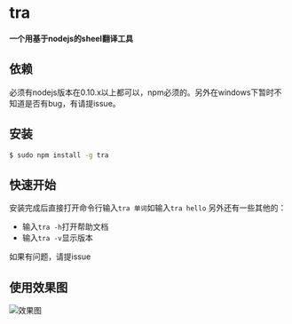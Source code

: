 # tra
**一个用基于nodejs的sheel翻译工具**

## 依赖
必须有nodejs版本在0.10.x以上都可以，npm必须的。另外在windows下暂时不知道是否有bug，有请提issue。

## 安装

```sh
$ sudo npm install -g tra
```
## 快速开始

安装完成后直接打开命令行输入`tra 单词`如输入`tra hello`
另外还有一些其他的：
* 输入`tra -h`打开帮助文档
* 输入`tra -v`显示版本

如果有问题，请提issue

## 使用效果图
![效果图](http://7vzo21.com1.z0.glb.clouddn.com/选区_011.png)
